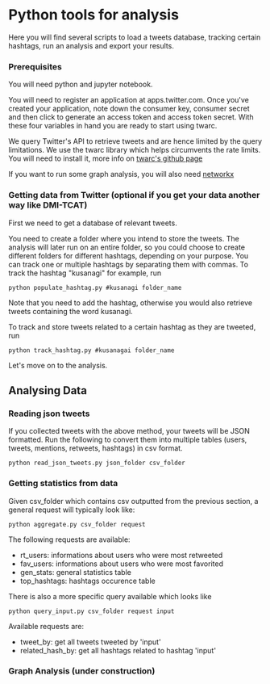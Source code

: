 # Python tools for analysis

Here you will find several scripts to load a tweets database, tracking certain hashtags, run an analysis and export your results. 


### Prerequisites

You will need python and jupyter notebook.

You will need to register an application at apps.twitter.com. Once you've created your application, note down the consumer key, consumer secret and then click to generate an access token and access token secret. With these four variables in hand you are ready to start using twarc.

We query Twitter's API to retrieve tweets and are hence limited by the query limitations. We use the twarc library which helps circumvents the rate limits. You will need to install it, more info on [twarc's github page](https://github.com/DocNow/twarc)

If you want to run some graph analysis, you will also need [networkx](https://networkx.github.io/documentation/stable/install.html)


### Getting data from Twitter (optional if you get your data another way like DMI-TCAT)

First we need to get a database of relevant tweets. 

You need to create a folder where you intend to store the tweets. The analysis will later run on an entire folder, so you could choose to create different folders for different hashtags, depending on your purpose. You can track one or multiple hashtags by separating them with commas. To track the hashtag "kusanagi" for example, run

```
python populate_hashtag.py #kusanagi folder_name
```

Note that you need to add the hashtag, otherwise you would also retrieve tweets containing the word kusanagi. 


To track and store tweets related to a certain hashtag as they are tweeted, run

```
python track_hashtag.py #kusanagai folder_name
```

Let's move on to the analysis.

## Analysing Data

### Reading json tweets

If you collected tweets with the above method, your tweets will be JSON formatted. Run the following to convert them into multiple tables (users, tweets, mentions, retweets, hashtags) in csv format.

```
python read_json_tweets.py json_folder csv_folder
```

### Getting statistics from data

Given csv_folder which contains csv outputted from the previous section, a general request will typically look like:

```
python aggregate.py csv_folder request
```
The following requests are available:

* rt_users: informations about users who were most retweeted
* fav_users: informations about users who were most favorited
* gen_stats: general statistics table
* top_hashtags: hashtags occurence table

There is also a more specific query available which looks like

```
python query_input.py csv_folder request input
```

Available requests are:

* tweet_by: get all tweets tweeted by 'input'
* related_hash_by: get all hashtags related to hashtag 'input'

### Graph Analysis (under construction)




